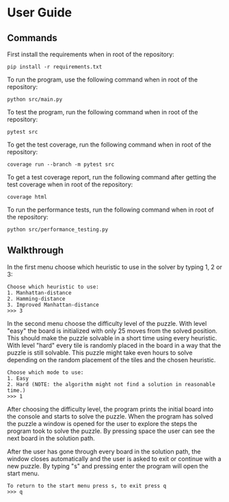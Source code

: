 # User Guide

## Commands
First install the requirements when in root of the repository:
```console
pip install -r requirements.txt
`````

To run the program, use the following command when in root of the repository:
```console
python src/main.py
```

To test the program, run the following command when in root of the repository:
```console
pytest src
```

To get the test coverage, run the following command when in root of the repository:
```console
coverage run --branch -m pytest src
```

To get a test coverage report, run the following command after getting the test coverage when in root of the repository:
```console
coverage html
```

To run the performance tests, run the following command when in root of the repository:
```console
python src/performance_testing.py
```

## Walkthrough
In the first menu choose which heuristic to use in the solver by typing 1, 2 or 3:
```console
Choose which heuristic to use:
1. Manhattan-distance
2. Hamming-distance
3. Improved Manhattan-distance
>>> 3
```

In the second menu choose the difficulty level of the puzzle. With level "easy" the board is initialized with only 25 moves from the solved position. This should make the puzzle solvable in a short time using every heuristic. With level "hard" every tile is randomly placed in the board in a way that the puzzle is still solvable. This puzzle might take even hours to solve depending on the random placement of the tiles and the chosen heuristic.
```console
Choose which mode to use:
1. Easy
2. Hard (NOTE: the algorithm might not find a solution in reasonable time.)
>>> 1
```

After choosing the difficulty level, the program prints the initial board into the console and starts to solve the puzzle. When the program has solved the puzzle a window is opened for the user to explore the steps the program took to solve the puzzle. By pressing space the user can see the next board in the solution path.

After the user has gone through every board in the solution path, the window closes automatically and the user is asked to exit or continue with a new puzzle. By typing "s" and pressing enter the program will open the start menu. 
```console
To return to the start menu press s, to exit press q
>>> q
```